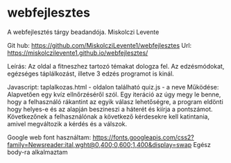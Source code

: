 # webfejlesztes
A webfejlesztés tárgy beadandója.
Miskolczi Levente

Git hub: https://github.com/MiskolcziLevente1/webfejlesztes
Url: https://miskolczilevente1.github.io/webfejlesztes/


Leírás: Az oldal a fitneszhez tartozó témakat dologza fel. 
Az edzésmódokat, egézséges táplálkozást, illetve 3 edzés programot is kinál.

Javascript:
taplalkozas.html - oldalon található
quiz.js - a neve
Működése: Alapvetően egy kvíz ellnőrzéséről szól.
Egy iteráció az úgy megy le benne, hogy a felhasználó rákantint az egyik válasz lehetőségre, a program eldönti hogy helyes-e és az alapján beszineszi a háterét és kiírja a pontszámot. Következőnek a felhasználónak a következő kérdesekre kell katintania, amivel megváltozik a kérdés és a válszok.

Google web font használtam: 
https://fonts.googleapis.com/css2?family=Newsreader:ital,wght@0,400;0,600;1,400&display=swap
Egész body-ra alkalmaztam
